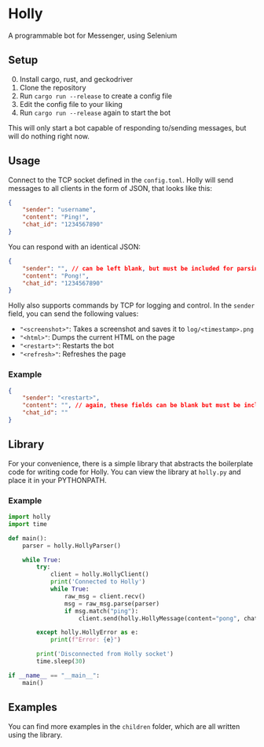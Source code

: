 # Holly
A programmable bot for Messenger, using Selenium

## Setup

0. Install cargo, rust, and geckodriver
1. Clone the repository
2. Run `cargo run --release` to create a config file
3. Edit the config file to your liking
4. Run `cargo run --release` again to start the bot

This will only start a bot capable of responding to/sending messages, but will do nothing right now.

## Usage

Connect to the TCP socket defined in the `config.toml`.
Holly will send messages to all clients in the form of JSON, that looks like this:
```json
{
    "sender": "username",
    "content": "Ping!",
    "chat_id": "1234567890"
}
```
You can respond with an identical JSON:
```json
{
    "sender": "", // can be left blank, but must be included for parsing
    "content": "Pong!",
    "chat_id": "1234567890"
}
```

Holly also supports commands by TCP for logging and control. 
In the `sender` field, you can send the following values:
- `"<screenshot>"`: Takes a screenshot and saves it to `log/<timestamp>.png`
- `"<html>"`: Dumps the current HTML on the page
- `"<restart>"`: Restarts the bot
- `"<refresh>"`: Refreshes the page

### Example

```json
{
    "sender": "<restart>",
    "content": "", // again, these fields can be blank but must be included
    "chat_id": ""
}
```

## Library
For your convenience, there is a simple library that abstracts the boilerplate code for writing code for Holly.
You can view the library at `holly.py` and place it in your PYTHONPATH.

### Example

```python
import holly
import time

def main():
    parser = holly.HollyParser()

    while True:
        try:
            client = holly.HollyClient()
            print('Connected to Holly')
            while True:
                raw_msg = client.recv()
                msg = raw_msg.parse(parser)
                if msg.match("ping"):
                    client.send(holly.HollyMessage(content="pong", chat_id=raw_msg.chat_id, sender=''))

        except holly.HollyError as e:
            print(f"Error: {e}")

        print('Disconnected from Holly socket')
        time.sleep(30)

if __name__ == "__main__":
    main()
```

## Examples
You can find more examples in the `children` folder, which are all written using the library.
